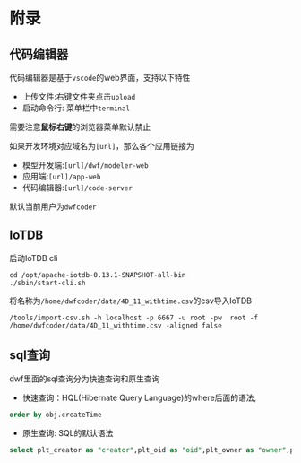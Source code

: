 # 附录
## 代码编辑器

代码编辑器是基于`vscode`的web界面，支持以下特性
+ 上传文件:右键文件夹点击`upload`
+ 启动命令行: 菜单栏中`terminal`

需要注意**鼠标右键**的浏览器菜单默认禁止

如果开发环境对应域名为`[url]`，那么各个应用链接为
+ 模型开发端:`[url]/dwf/modeler-web`
+ 应用端:`[url]/app-web`
+ 代码编辑器:`[url]/code-server`

默认当前用户为`dwfcoder`

## IoTDB
启动IoTDB cli
```shell
cd /opt/apache-iotdb-0.13.1-SNAPSHOT-all-bin
./sbin/start-cli.sh
```
将名称为`/home/dwfcoder/data/4D_11_withtime.csv`的csv导入IoTDB
```
/tools/import-csv.sh -h localhost -p 6667 -u root -pw  root -f /home/dwfcoder/data/4D_11_withtime.csv -aligned false
```
## sql查询
dwf里面的sql查询分为快速查询和原生查询
+ 快速查询：HQL(Hibernate Query Language)的where后面的语法,
```sql
order by obj.createTime
```
+ 原生查询: SQL的默认语法
```sql
select plt_creator as "creator",plt_oid as "oid",plt_owner as "owner",plt_lastmodifytime as "lastModifyTime",plt_lastmodifier as "lastModifier",plt_id as "id",plt_currentprocess as "currentProcess",plt_createtime as "createTime",plt_roomname as "roomName",plt_roomtype as "roomType",plt_installationdate as "installationDate",plt_assetstate as "assetState",plt_operatinghours as "OperatingHours",plt_alarmcount as "alarmCount",plt_numberofseats as "numberofseats",  CONCAT(round(plt_satisfaction*100),'%')  as "satisfaction",plt_locationx as "locationX",plt_locationy as "locationY",plt_roomicon as "roomIcon" from plt_cus_romm2  where 1=1 order by "createTime"
```
